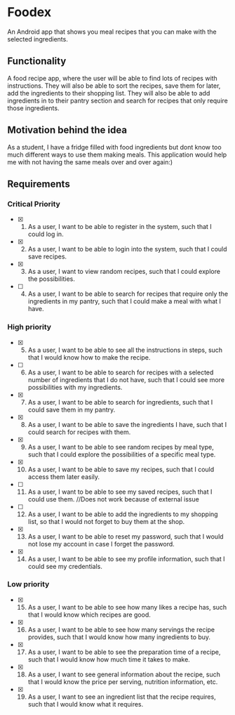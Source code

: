 # Foodex
An Android app that shows you meal recipes that you can make with the selected ingredients.

## Functionality
A food recipe app, where the user will be able to find lots of recipes with instructions. They will also be able to sort the recipes, save them for later, add the ingredients to their shopping list. They will also be able to add ingredients in to their pantry section and search for recipes that only require those ingredients.

## Motivation behind the idea
As a student, I have a fridge filled with food ingredients but dont know too much different ways to use them making meals. This application would help me with not having the same meals over and over again:)

## Requirements

### Critical Priority

- [x] 1. As a user, I want to be able to register in the system, such that I could log in.
- [x] 2. As a user, I want to be able to login into the system, such that I could save recipes.
- [x] 3. As a user, I want to view random recipes, such that I could explore the possibilities.
- [ ] 4. As a user, I want to be able to search for recipes that require only the ingredients in my pantry, such that I could make a meal with what I have.


### High priority

- [x] 5. As a user, I want to be able to see all the instructions in steps, such that I would know how to make the recipe.
- [ ] 6. As a user, I want to be able to search for recipes with a selected number of ingredients that I do not have, such that I could see more possibilities with my ingredients. 
- [x] 7. As a user, I want to be able to search for ingredients, such that I could save them in my pantry.
- [x] 8. As a user, I want to be able to save the ingredients I have, such that I could search for recipes with them.
- [x] 9. As a user, I want to be able to see random recipes by meal type, such that I could explore the possibilities of a specific meal type.
- [x] 10. As a user, I want to be able to save my recipes, such that I could access them later easily.
- [ ] 11. As a user, I want to be able to see my saved recipes, such that I could use them. //Does not work because of external issue
- [ ] 12. As a user, I want to be able to add the ingredients to my shopping list, so that I would not forget to buy them at the shop.
- [x] 13. As a user, I want to be able to reset my password, such that I would not lose my account in case I forget the password.
- [x] 14. As a user, I want to be able to see my profile information, such that I could see my credentials.


### Low priority

- [x] 15. As a user, I want to be able to see how many likes a recipe has, such that I would know which recipes are good.
- [x] 16. As a user, I want to be able to see how many servings the recipe provides, such that I would know how many ingredients to buy.
- [x] 17. As a user, I want to be able to see the preparation time of a recipe, such that I would know how much time it takes to make.
- [x] 18. As a user, I want to see general information about the recipe, such that I would know the price per serving, nutrition information, etc.
- [x] 19. As a user, I want to see an ingredient list that the recipe requires, such that I would know what it requires.





